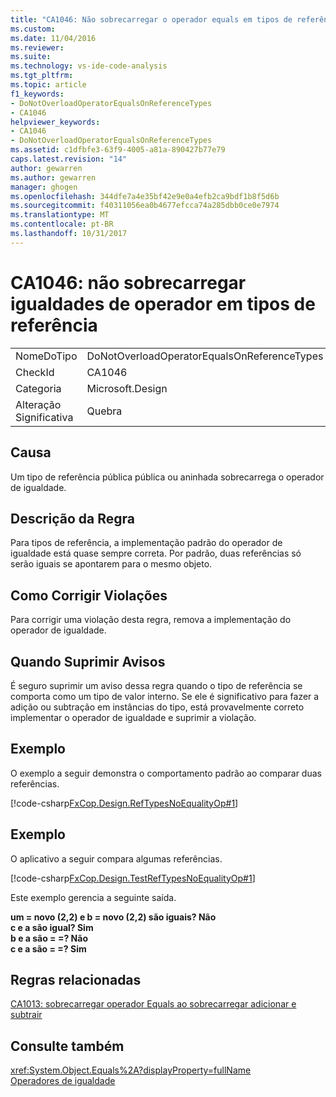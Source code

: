 ```yaml
---
title: "CA1046: Não sobrecarregar o operador equals em tipos de referência | Microsoft Docs"
ms.custom: 
ms.date: 11/04/2016
ms.reviewer: 
ms.suite: 
ms.technology: vs-ide-code-analysis
ms.tgt_pltfrm: 
ms.topic: article
f1_keywords:
- DoNotOverloadOperatorEqualsOnReferenceTypes
- CA1046
helpviewer_keywords:
- CA1046
- DoNotOverloadOperatorEqualsOnReferenceTypes
ms.assetid: c1dfbfe3-63f9-4005-a81a-890427b77e79
caps.latest.revision: "14"
author: gewarren
ms.author: gewarren
manager: ghogen
ms.openlocfilehash: 344dfe7a4e35bf42e9e0a4efb2ca9bdf1b8f5d6b
ms.sourcegitcommit: f40311056ea0b4677efcca74a285dbb0ce0e7974
ms.translationtype: MT
ms.contentlocale: pt-BR
ms.lasthandoff: 10/31/2017
---
```

# <a name="ca1046-do-not-overload-operator-equals-on-reference-types"></a>CA1046: não sobrecarregar igualdades de operador em tipos de referência
|||  
|-|-|  
|NomeDoTipo|DoNotOverloadOperatorEqualsOnReferenceTypes|  
|CheckId|CA1046|  
|Categoria|Microsoft.Design|  
|Alteração Significativa|Quebra|  
  
## <a name="cause"></a>Causa  
 Um tipo de referência pública pública ou aninhada sobrecarrega o operador de igualdade.  
  
## <a name="rule-description"></a>Descrição da Regra  
 Para tipos de referência, a implementação padrão do operador de igualdade está quase sempre correta. Por padrão, duas referências só serão iguais se apontarem para o mesmo objeto.  
  
## <a name="how-to-fix-violations"></a>Como Corrigir Violações  
 Para corrigir uma violação desta regra, remova a implementação do operador de igualdade.  
  
## <a name="when-to-suppress-warnings"></a>Quando Suprimir Avisos  
 É seguro suprimir um aviso dessa regra quando o tipo de referência se comporta como um tipo de valor interno. Se ele é significativo para fazer a adição ou subtração em instâncias do tipo, está provavelmente correto implementar o operador de igualdade e suprimir a violação.  
  
## <a name="example"></a>Exemplo  
 O exemplo a seguir demonstra o comportamento padrão ao comparar duas referências.  
  
 [!code-csharp[FxCop.Design.RefTypesNoEqualityOp#1](../code-quality/codesnippet/CSharp/ca1046-do-not-overload-operator-equals-on-reference-types_1.cs)]  
  
## <a name="example"></a>Exemplo  
 O aplicativo a seguir compara algumas referências.  
  
 [!code-csharp[FxCop.Design.TestRefTypesNoEqualityOp#1](../code-quality/codesnippet/CSharp/ca1046-do-not-overload-operator-equals-on-reference-types_2.cs)]  
  
 Este exemplo gerencia a seguinte saída.  
  
 **um = novo (2,2) e b = novo (2,2) são iguais? Não**  
**c e a são igual? Sim**  
**b e a são = =? Não**  
**c e a são = =? Sim**   
## <a name="related-rules"></a>Regras relacionadas  
 [CA1013: sobrecarregar operador Equals ao sobrecarregar adicionar e subtrair](../code-quality/ca1013-overload-operator-equals-on-overloading-add-and-subtract.md)  
  
## <a name="see-also"></a>Consulte também  
 <xref:System.Object.Equals%2A?displayProperty=fullName>   
 [Operadores de igualdade](/dotnet/standard/design-guidelines/equality-operators)